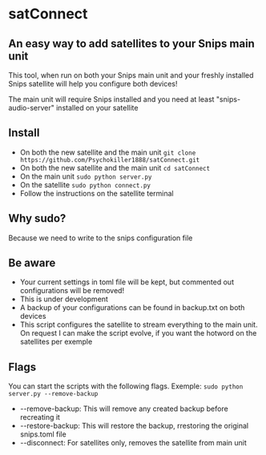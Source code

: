 # satConnect

## An easy way to add satellites to your Snips main unit

This tool, when run on both your Snips main unit and your freshly installed Snips satellite will help you configure both devices!

The main unit will require Snips installed and you need at least "snips-audio-server" installed on your satellite

## Install

* On both the new satellite and the main unit ```git clone https://github.com/Psychokiller1888/satConnect.git```
* On both the new satellite and the main unit ```cd satConnect```
* On the main unit ```sudo python server.py```
* On the satellite ```sudo python connect.py```
* Follow the instructions on the satellite terminal

## Why sudo?

Because we need to write to the snips configuration file

## Be aware

* Your current settings in toml file will be kept, but commented out configurations will be removed!
* This is under development
* A backup of your configurations can be found in backup.txt on both devices
* This script configures the satellite to stream everything to the main unit. On request I can make the script evolve, if you want the hotword on the satellites per exemple

## Flags
You can start the scripts with the following flags. Exemple: ```sudo python server.py --remove-backup```
* --remove-backup: This will remove any created backup before recreating it
* --restore-backup: This will restore the backup, rrestoring the original snips.toml file
* --disconnect: For satellites only, removes the satellite from main unit
